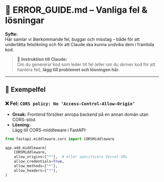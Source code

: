 # 🐞 ERROR_GUIDE.md – Vanliga fel & lösningar

**Syfte:**  
Här samlar vi återkommande fel, buggar och misstag – både för att underlätta felsökning och för att Claude ska kunna undvika dem i framtida kod.

> 🧠 **Instruktion till Claude:**  
Om du genererar kod som leder till fel (eller om du skriver kod för att hantera fel), **lägg till problemet och lösningen här**.

---

## 📌 Exempelfel

### ❌ Fel: `CORS policy: No ‘Access-Control-Allow-Origin’`

- **Orsak:** Frontend försöker anropa backend på en annan domän utan CORS-stöd.
- **Lösning:**  
Lägg till CORS-middleware i FastAPI:
```python
from fastapi.middleware.cors import CORSMiddleware

app.add_middleware(
    CORSMiddleware,
    allow_origins=["*"],  # eller specificera Vercel-URL
    allow_credentials=True,
    allow_methods=["*"],
    allow_headers=["*"],
)
